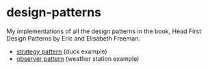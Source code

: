 # design-patterns

My implementations of all the design patterns in the book, Head First Design Patterns by Eric and Elisabeth Freeman.

- [strategy pattern](./src/main/java/com/maxdemaio/strategyPattern/) (duck example)
- [observer pattern](./src/main/java/com/maxdemaio/observerPattern/) (weather station example)